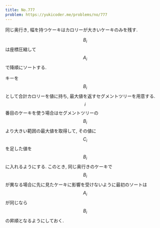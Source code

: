 ```yaml
---
title: No.777
problem: https://yukicoder.me/problems/no/777
---
```

同じ奥行き, 幅を持つケーキはカロリーが大きいケーキのみを残す.

$$ B_i $$ は座標圧縮して $$ A_i $$ で降順にソートする.

キーを $$ B_i $$ として合計カロリーを値に持ち, 最大値を返すセグメントツリーを用意する. $$ i $$ 番目のケーキを使う場合はセグメントツリーの $$ B_i $$ より大きい範囲の最大値を取得して, その値に $$ C_i $$ を足した値を $$ B_i $$ に入れるようにする. このとき, 同じ奥行きのケーキで $$ B_i $$ が異なる場合に先に見たケーキに影響を受けないように最初のソートは $$ A_i $$ が同じなら $$ B_i $$ の昇順となるようにしておく.
